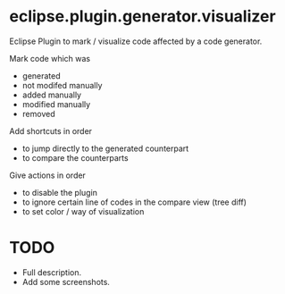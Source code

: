 eclipse.plugin.generator.visualizer
===================================

Eclipse Plugin to mark / visualize code affected by a code generator.

Mark code which was
* generated
* not modifed manually
* added manually
* modified manually
* removed

Add shortcuts in order
* to jump directly to the generated counterpart
* to compare the counterparts

Give actions in order
* to disable the plugin
* to ignore certain line of codes in the compare view (tree diff)
* to set color / way of visualization

TODO
====

* Full description.
* Add some screenshots.
